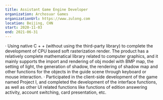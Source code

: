 ```yaml
---
title: Assistant Game Engine Developer
organization: Archosuar Games
organizationUrl: https://www.zulong.com
location: Beijing, CHN
start: 2020-11-03
end: 2021-06-31
---
```



·	Using native C + + (without using the third-party library) to complete the development of CPU based soft rasterization render. The product has a relatively complete mathematical library related to computer graphics, and it mainly supports the import and rendering of obj model with BMP map, the setting of light, the generation of shadow, the rendering of shadow map and other functions for the objects in the guide scene through keyboard or mouse interaction.
·	Participated in the client-side development of the game named Project I, and completed the development of the interface functions, as well as other UI related functions like functions of edition answering activity, account switching, card presentation, etc.
